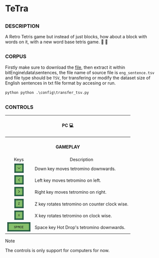 # TeTra
##
### DESCRIPTION
A Retro Tetris game but instead of just blocks, how about a block with words on it, with a new word base tetris game. 🎉 🎉

##
### CORPUS
Firstly make sure to download the [file](https://tatoeba.org/en/downloads), then extract it within bitEngine\data\sentences, the file name of source file is `eng_sentence.tsv` and file type should be ` TSV `, for transfering or modify the dataset size of English sentences in txt file format by accesing or run.
```python
python python .\config\transfer_tsv.py
```
##

### CONTROLS

<table>
  <tr>
    <th colspan="2"><h4 align=center>PC 💻</h4></th>
  </tr>
  <tr>
    <th colspan="2"><h4 align=center>GAMEPLAY</h4></th>
  </tr>
  <tr>
    <td align=center>Keys</td>
    <td align=center>Description</td>
  </tr>
  <tr>
    <td align=center><img src="bitEngine\assets\CONTROLS-ARROW-DOWN-ICON-KEY.png" width="30" height="30"></td>
    <td align=left>Down key moves tetromino downwards.</td>
  </tr>
  <tr>
    <td align=center><img src="bitEngine\assets\CONTROLS-ARROW-LEFT-ICON-KEY.png" width="30" height="30"></td>
    <td align=left>Left key moves tetromino on left.</td>
  </tr>
  <tr>
    <td align=center><img src="bitEngine\assets\CONTROLS-ARROW-RIGHT-ICON-KEY.png" width="30" height="30"></td>
    <td align=left>Right key moves tetromino on right.</td>
  </tr>
  <tr>
    <td align=center><img src="bitEngine\assets\CONTROLS-Z-ICON-KEY.png" width="30" height="30"></td>
    <td align=left>Z key rotates tetromino on counter clock wise.</td>
  </tr>
  <tr>
    <td align=center><img src="bitEngine\assets\CONTROLS-X-ICON-KEY.png" width="30" height="30"></td>
    <td align=left>X key rotates tetromino on clock wise.</td>
  </tr>
  <tr>
    <td align=center><img src="bitEngine\assets\CONTROLS-SPACE-ICON-KEY.png" width="75" height="30"></td>
    <td align=left>Space key Hot Drop's tetromino downwards.</td>
  </tr>

</table>


> [!NOTE] 
> The controls is only support for computers for now. 

